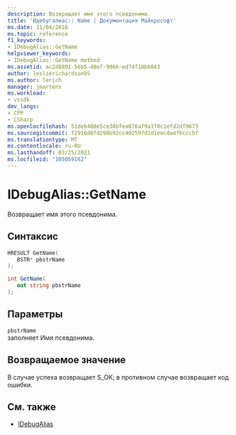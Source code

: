 ```yaml
---
description: Возвращает имя этого псевдонима.
title: 'Идебугалиас:: Name | Документация Майкрософт'
ms.date: 11/04/2016
ms.topic: reference
f1_keywords:
- IDebugAlias::GetName
helpviewer_keywords:
- IDebugAlias::GetName method
ms.assetid: ac2d8891-56b5-40ef-9866-ed74f18bb043
author: leslierichardson95
ms.author: lerich
manager: jmartens
ms.workload:
- vssdk
dev_langs:
- CPP
- CSharp
ms.openlocfilehash: 51deb460e5ce30bfea076af9a1f0c1efd2df9673
ms.sourcegitcommit: f2916d8fd296b92cc402597d1d1eecda4f6cccbf
ms.translationtype: MT
ms.contentlocale: ru-RU
ms.lasthandoff: 03/25/2021
ms.locfileid: "105059162"
---
```

# <a name="idebugaliasgetname"></a>IDebugAlias::GetName
Возвращает имя этого псевдонима.

## <a name="syntax"></a>Синтаксис

```cpp
HRESULT GetName(
   BSTR* pbstrName
);
```

```csharp
int GetName(
   out string pbstrName
);
```

## <a name="parameters"></a>Параметры
`pbstrName`\
заполняет Имя псевдонима.

## <a name="return-value"></a>Возвращаемое значение
 В случае успеха возвращает S_OK; в противном случае возвращает код ошибки.

## <a name="see-also"></a>См. также
- [IDebugAlias](../../../extensibility/debugger/reference/idebugalias.md)
